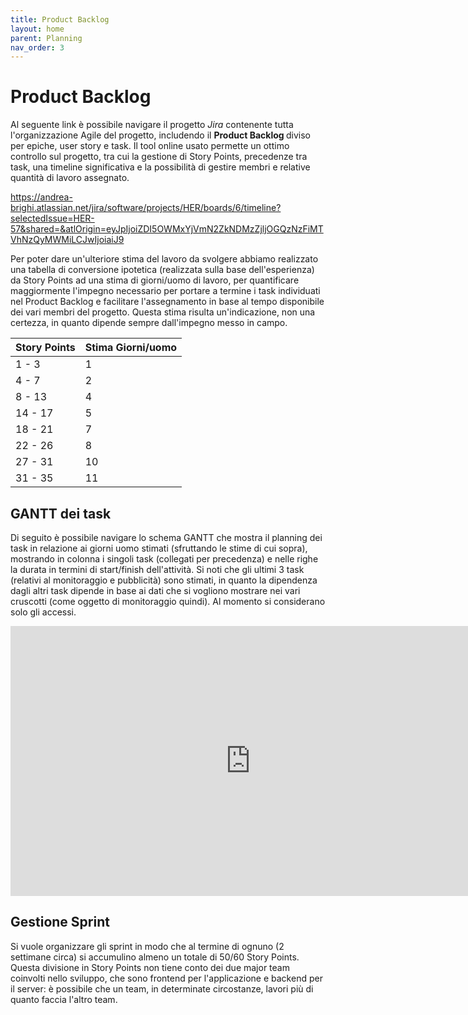 ```yaml
---
title: Product Backlog
layout: home
parent: Planning
nav_order: 3
---
```


# Product Backlog

Al seguente link è possibile navigare il progetto <i> Jira </i> contenente tutta l'organizzazione Agile del progetto, includendo il <b> Product Backlog </b> diviso per epiche, user story e task. Il tool online usato permette un ottimo controllo sul progetto, tra cui la gestione di Story Points, precedenze tra task, una timeline significativa e la possibilità di gestire membri e relative quantità di lavoro assegnato.

<a> https://andrea-brighi.atlassian.net/jira/software/projects/HER/boards/6/timeline?selectedIssue=HER-57&shared=&atlOrigin=eyJpIjoiZDI5OWMxYjVmN2ZkNDMzZjljOGQzNzFiMTVhNzQyMWMiLCJwIjoiaiJ9 </a>

Per poter dare un'ulteriore stima del lavoro da svolgere abbiamo realizzato una tabella di conversione ipotetica (realizzata sulla base dell'esperienza) da Story Points ad una stima di giorni/uomo di lavoro, per quantificare maggiormente l'impegno necessario per portare a termine i task individuati nel Product Backlog e facilitare l'assegnamento in base al tempo disponibile dei vari membri del progetto. Questa stima risulta un'indicazione, non una certezza, in quanto dipende sempre dall'impegno messo in campo.

| Story Points  | Stima Giorni/uomo  |
|:--------------|:-------------------|
| 1 - 3         |  1                 |
| 4 - 7         |  2                 |
| 8 - 13        | 4                  |
| 14 - 17       |  5                 |
| 18 - 21       | 7                  |
| 22 - 26       | 8                  |
| 27 - 31       | 10                 |
| 31 - 35       | 11                 |

## GANTT dei task
Di seguito è possibile navigare lo schema GANTT che mostra il planning dei task in relazione ai giorni uomo stimati (sfruttando le stime di cui sopra), mostrando in colonna i singoli task (collegati per precedenza) e nelle righe la durata in termini di start/finish dell'attività.
Si noti che gli ultimi 3 task (relativi al monitoraggio e pubblicità) sono stimati, in quanto la dipendenza dagli altri task dipende in base ai dati che si vogliono mostrare nei vari cruscotti (come oggetto di monitoraggio quindi). Al momento si considerano solo gli accessi.
<iframe width="768" height="432" src="https://miro.com/app/live-embed/uXjVKYDVMVg=/?moveToViewport=2883,2854,2930,2138&embedId=904379601524" frameborder="0" scrolling="no" allow="fullscreen; clipboard-read; clipboard-write" allowfullscreen></iframe>

## Gestione Sprint
Si vuole organizzare gli sprint in modo che al termine di ognuno (2 settimane circa) si accumulino almeno un totale di 50/60 Story Points. Questa divisione in Story Points non tiene conto dei due major team coinvolti nello sviluppo, che sono frontend per l'applicazione e backend per il server: è possibile che un team, in determinate circostanze, lavori più di quanto faccia l'altro team.